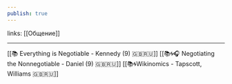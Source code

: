 ```yaml
---
publish: true
---
```

links: [[Общение]]

---

[[📚 Everything is Negotiable - Kennedy (9) 🇬🇧🇷🇺]]
[[📚🌀🎧 Negotiating the Nonnegotiable - Daniel (9) 🇬🇧🇷🇺]]
[[📚🌀Wikinomics - Tapscott, Williams 🇬🇧🇷🇺]]